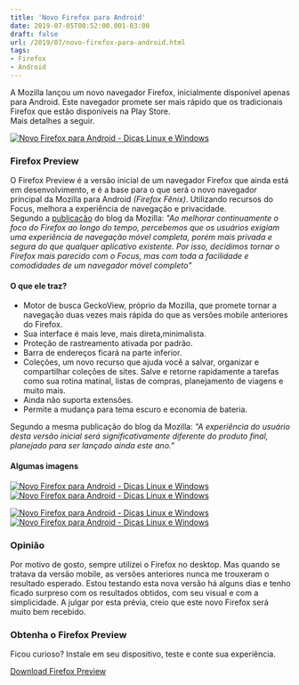 ```yaml
---
title: 'Novo Firefox para Android'
date: 2019-07-05T00:52:00.001-03:00
draft: false
url: /2019/07/novo-firefox-para-android.html
tags: 
- Firefox
- Android
---
```


A Mozilla lançou um novo navegador Firefox, inicialmente disponível apenas para Android. Este navegador promete ser mais rápido que os tradicionais Firefox que estão disponíveis na Play Store.  
Mais detalhes a seguir.

  

[![Novo Firefox para Android - Dicas Linux e Windows](https://3.bp.blogspot.com/-1xySiJ7HDF8/XR6vyaVc2DI/AAAAAAAALv4/0zNHKiPpaiI7mXjwIGP3Vv8Y-UtOeyAwwCLcBGAs/s200/Preview.png "Novo Firefox para Android - Dicas Linux e Windows")](https://3.bp.blogspot.com/-1xySiJ7HDF8/XR6vyaVc2DI/AAAAAAAALv4/0zNHKiPpaiI7mXjwIGP3Vv8Y-UtOeyAwwCLcBGAs/s1600/Preview.png)

  

### Firefox Preview

O Firefox Preview é a versão inicial de um navegador Firefox que ainda está em desenvolvimento, e é a base para o que será o novo navegador principal da Mozilla para Android _(Firefox Fênix)_. Utilizando recursos do Focus, melhora a experiência de navegação e privacidade.  
Segundo a [publicação](https://blog.mozilla.org/futurereleases/2019/06/27/reinventing-firefox-for-android-a-preview/) do blog da Mozilla: _"Ao melhorar continuamente o foco do Firefox ao longo do tempo, percebemos que os usuários exigiam uma experiência de navegação móvel completa, porém mais privada e segura do que qualquer aplicativo existente. Por isso, decidimos tornar o Firefox mais parecido com o Focus, mas com toda a facilidade e comodidades de um navegador móvel completo"_  
  

#### O que ele traz?

*   Motor de busca GeckoView, próprio da Mozilla, que promete tornar a navegação duas vezes mais rápida do que as versões mobile anteriores do Firefox.
*   Sua interface é mais leve, mais direta,minimalista.
*   Proteção de rastreamento ativada por padrão.
*   Barra de endereços ficará na parte inferior.
*   Coleções, um novo recurso que ajuda você a salvar, organizar e compartilhar coleções de sites. Salve e retorne rapidamente a tarefas como sua rotina matinal, listas de compras, planejamento de viagens e muito mais.
*   Ainda não suporta extensões.
*   Permite a mudança para tema escuro e economia de bateria.

Segundo a mesma publicação do blog da Mozilla: _"A experiência do usuário desta versão inicial será significativamente diferente do produto final, planejado para ser lançado ainda este ano."_  
  

#### Algumas imagens

[![Novo Firefox para Android - Dicas Linux e Windows](https://1.bp.blogspot.com/-z0_6slG_mc8/XR7GqfrL6dI/AAAAAAAALwM/v9mZTExU1WkFw-_ivD7gH4weF2LtiSUOQCLcBGAs/s400/03.png "Novo Firefox para Android - Dicas Linux e Windows")](https://1.bp.blogspot.com/-z0_6slG_mc8/XR7GqfrL6dI/AAAAAAAALwM/v9mZTExU1WkFw-_ivD7gH4weF2LtiSUOQCLcBGAs/s1600/03.png)[![Novo Firefox para Android - Dicas Linux e Windows](https://2.bp.blogspot.com/-ATYfFWVznVc/XR7GrEQ_F-I/AAAAAAAALwU/0a8-67aimActpF7qe31IDypPKl2XPK0YACLcBGAs/s400/04.png "Novo Firefox para Android - Dicas Linux e Windows")](https://2.bp.blogspot.com/-ATYfFWVznVc/XR7GrEQ_F-I/AAAAAAAALwU/0a8-67aimActpF7qe31IDypPKl2XPK0YACLcBGAs/s1600/04.png)

  

[![Novo Firefox para Android - Dicas Linux e Windows](https://3.bp.blogspot.com/-yV0N0-BEggY/XR7GrOqYUnI/AAAAAAAALwQ/N8yvdy4OaR4r74u-JryvQ0rY6BP4myvRgCLcBGAs/s400/05.png "Novo Firefox para Android - Dicas Linux e Windows")](https://3.bp.blogspot.com/-yV0N0-BEggY/XR7GrOqYUnI/AAAAAAAALwQ/N8yvdy4OaR4r74u-JryvQ0rY6BP4myvRgCLcBGAs/s1600/05.png)[![Novo Firefox para Android - Dicas Linux e Windows](https://3.bp.blogspot.com/-VZY-hPdjvMY/XR7GraZC6OI/AAAAAAAALwY/fGUTAyO4mGgXUmPjPgOAhez7Fx-VMJQngCLcBGAs/s400/06.png "Novo Firefox para Android - Dicas Linux e Windows")](https://3.bp.blogspot.com/-VZY-hPdjvMY/XR7GraZC6OI/AAAAAAAALwY/fGUTAyO4mGgXUmPjPgOAhez7Fx-VMJQngCLcBGAs/s1600/06.png)

  

### Opinião

Por motivo de gosto, sempre utilizei o Firefox no desktop. Mas quando se tratava da versão mobile, as versões anteriores nunca me trouxeram o resultado esperado. Estou testando esta nova versão há alguns dias e tenho ficado surpreso com os resultados obtidos, com seu visual e com a simplicidade. A julgar por esta prévia, creio que este novo Firefox será muito bem recebido.  
  

### Obtenha o Firefox Preview

Ficou curioso? Instale em seu dispositivo, teste e conte sua experiência.  
  
[Download Firefox Preview](https://draft.blogger.com/ay.google.com/store/apps/details?id=org.mozilla.fenix&hl=en_US)